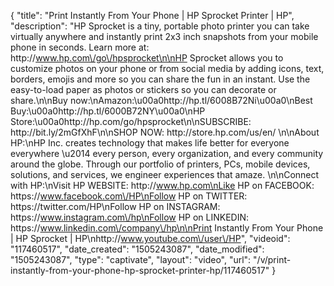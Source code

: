{
    "title": "Print Instantly From Your Phone | HP Sprocket Printer  | HP",
    "description": "HP Sprocket is a tiny, portable photo printer you can take virtually anywhere and instantly print 2x3 inch snapshots from your mobile phone in seconds. Learn more at: http:\/\/www.hp.com\/go\/hpsprocket\n\nHP Sprocket allows you to customize photos on your phone or from social media by adding icons, text, borders, emojis and more so you can share the fun in an instant. Use the easy-to-load paper as photos or stickers so you can decorate or share.\n\nBuy now:\nAmazon:\u00a0http:\/\/hp.tl\/6008B72Ni\u00a0\nBest Buy:\u00a0http:\/\/hp.tl\/6000B72NY\u00a0\nHP Store:\u00a0http:\/\/hp.com\/go\/hpsprocket\n\nSUBSCRIBE: http:\/\/bit.ly\/2mGfXhF\n\nSHOP NOW: http:\/\/store.hp.com\/us\/en\/ \n\nAbout HP:\nHP Inc. creates technology that makes life better for everyone everywhere \u2014 every person, every organization, and every community around the globe. Through our portfolio of printers, PCs, mobile devices, solutions, and services, we engineer experiences that amaze. \n\nConnect with HP:\nVisit HP WEBSITE: http:\/\/www.hp.com\nLike HP on FACEBOOK: https:\/\/www.facebook.com\/HP\nFollow HP on TWITTER: https:\/\/twitter.com\/HP\nFollow HP on INSTAGRAM: https:\/\/www.instagram.com\/hp\nFollow HP on LINKEDIN: https:\/\/www.linkedin.com\/company\/hp\n\nPrint Instantly From Your Phone | HP Sprocket | HP\nhttp:\/\/www.youtube.com\/user\/HP",
    "videoid": "117460517",
    "date_created": "1505243087",
    "date_modified": "1505243087",
    "type": "captivate",
    "layout": "video",
    "url": "\/v\/print-instantly-from-your-phone-hp-sprocket-printer-hp\/117460517"
}